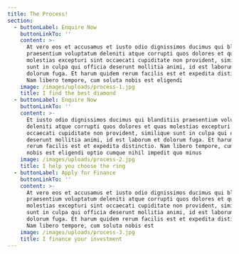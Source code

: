 ```yaml
---
title: The Process!
section:
  - buttonLabel: Enquire Now
    buttonLinkTo: ''
    content: >-
      At vero eos et accusamus et iusto odio dignissimos ducimus qui blanditiis
      praesentium voluptatum deleniti atque corrupti quos dolores et quas
      molestias excepturi sint occaecati cupiditate non provident, similique
      sunt in culpa qui officia deserunt mollitia animi, id est laborum et
      dolorum fuga. Et harum quidem rerum facilis est et expedita distinctio.
      Nam libero tempore, cum soluta nobis est eligendi
    image: /images/uploads/process-1.jpg
    title: I find the best diamond
  - buttonLabel: Enquire Now
    buttonLinkTo: ''
    content: >-
      Et iusto odio dignissimos ducimus qui blanditiis praesentium voluptatum
      deleniti atque corrupti quos dolores et quas molestias excepturi sint
      occaecati cupiditate non provident, similique sunt in culpa qui officia
      deserunt mollitia animi, id est laborum et dolorum fuga. Et harum quidem
      rerum facilis est et expedita distinctio. Nam libero tempore, cum soluta
      nobis est eligendi optio cumque nihil impedit quo minus
    image: /images/uploads/process-2.jpg
    title: I help you choose the ring
  - buttonLabel: Apply for Finance
    buttonLinkTo: ''
    content: >-
      At vero eos et accusamus et iusto odio dignissimos ducimus qui blanditiis
      praesentium voluptatum deleniti atque corrupti quos dolores et quas
      molestias excepturi sint occaecati cupiditate non provident, similique
      sunt in culpa qui officia deserunt mollitia animi, id est laborum et
      dolorum fuga. Et harum quidem rerum facilis est et expedita distinctio.
      Nam libero tempore, cum soluta nobis est
    image: /images/uploads/process-3.jpg
    title: I finance your investment
---
```


